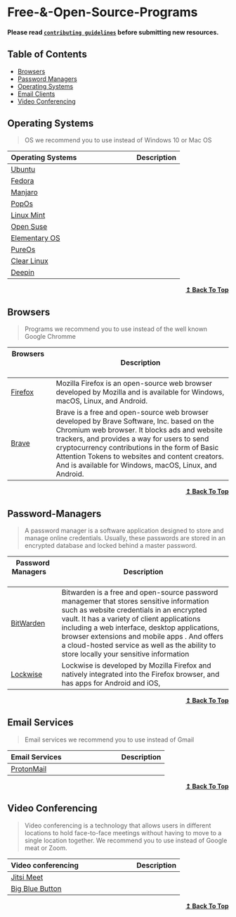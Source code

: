 # Free-&-Open-Source-Programs

#### Please read [`contributing guidelines`](./contributing.md) before submitting new resources.

## Table of Contents

- [Browsers](#browsers)
- [Password Managers](#password-managers)
- [Operating Systems](#operating-systems)
- [Email Clients](#email-clients)
- [Video Conferencing](#video-conferencing)

## Operating Systems

> OS we recommend you to use instead of Windows 10 or Mac OS

| Operating Systems &nbsp; &nbsp; &nbsp; &nbsp; &nbsp; &nbsp; &nbsp; &nbsp; &nbsp; &nbsp; &nbsp; &nbsp; &nbsp; &nbsp; | Description |
| ---------------------------------------------------------------------------------------------------------- | ----------- |
| [Ubuntu](https://ubuntu.com/)                                                           ||
| [Fedora](https://getfedora.org/)                                                           ||
| [Manjaro](https://manjaro.org/)                                                           ||
| [PopOs](https://pop.system76.com/)                                                           ||
| [Linux Mint](https://linuxmint.com/)                                                           ||
| [Open Suse](https://www.opensuse.org/)                                                           ||
| [Elementary OS](https://elementary.io/)                                                           ||
| [PureOs](https://www.pureos.net/)                                                           ||
| [Clear Linux](https://clearlinux.org/)                                                           ||
| [Deepin](https://www.deepin.org/en/)                                                           ||



<div align="right">
    <b><a href="#table-of-contents">↥ Back To Top</a></b>
</div>

## Browsers

> Programs we recommend you to use instead of the well known Google Chromme

| Browsers &nbsp; &nbsp; &nbsp; &nbsp; &nbsp; &nbsp; &nbsp; &nbsp; &nbsp; &nbsp; &nbsp; &nbsp; &nbsp; &nbsp; | Description |
| ---------------------------------------------------------------------------------------------------------- | ----------- |
| [Firefox ](https://www.mozilla.org/en/firefox/)                                                           |Mozilla Firefox is an open-source web browser developed by Mozilla and is available for Windows, macOS, Linux, and Android.   |
| [Brave ](https://brave.com/)                                                                              |Brave is a free and open-source web browser developed by Brave Software, Inc. based on the Chromium web browser. It blocks ads and website trackers, and provides a way for users to send cryptocurrency contributions in the form of Basic Attention Tokens to websites and content creators. And is available for Windows, macOS, Linux, and Android.  |

<div align="right">
    <b><a href="#table-of-contents">↥ Back To Top</a></b>
</div>

## Password-Managers

> A password manager is a software application designed to store and manage online credentials. Usually, these passwords are stored in an encrypted database and locked behind a master password.

| Password Managers &nbsp; &nbsp; &nbsp; &nbsp; &nbsp; &nbsp; &nbsp; &nbsp; &nbsp; &nbsp; &nbsp; &nbsp; &nbsp; &nbsp; | Description |
| ---------------------------------------------------------------------------------------------------------- | ----------- |
| [BitWarden](https://bitwarden.com/)                                                                              |Bitwarden is a free and open-source password managemer that stores sensitive information such as website credentials in an encrypted vault. It has a variety of client applications including a web interface, desktop applications, browser extensions and mobile apps . And offers a cloud-hosted service as well as the ability to store locally your sensitive information
| [Lockwise](https://www.mozilla.org/en-US/firefox/lockwise/)                                                                              |Lockwise is developed by Mozilla Firefox and  natively integrated into the Firefox browser, and has apps for Android and iOS,     |

<div align="right">
    <b><a href="#table-of-contents">↥ Back To Top</a></b>
</div>

## Email Services

> Email services  we recommend you to use instead of Gmail

| Email Services &nbsp; &nbsp; &nbsp; &nbsp; &nbsp; &nbsp; &nbsp; &nbsp; &nbsp; &nbsp; &nbsp; &nbsp; &nbsp; &nbsp; | Description |
| ---------------------------------------------------------------------------------------------------------- | ----------- |
| [ProtonMail](https://protonmail.com/)                                                           ||

<div align="right">
    <b><a href="#table-of-contents">↥ Back To Top</a></b>
</div>

## Video Conferencing

> Video conferencing is a technology that allows users in different locations to hold face-to-face meetings without having to move to a single location together. We recommend you to use instead of Google meat or Zoom.

| Video conferencing&nbsp; &nbsp; &nbsp; &nbsp; &nbsp; &nbsp; &nbsp; &nbsp; &nbsp; &nbsp; &nbsp; &nbsp; &nbsp; &nbsp; | Description |
| ---------------------------------------------------------------------------------------------------------- | ----------- |
| [Jitsi Meet](https://meet.jit.si/)                                                           ||  
| [Big Blue Button](https://bigbluebutton.org)                                                           ||

<div align="right">
    <b><a href="#table-of-contents">↥ Back To Top</a></b>
</div>
